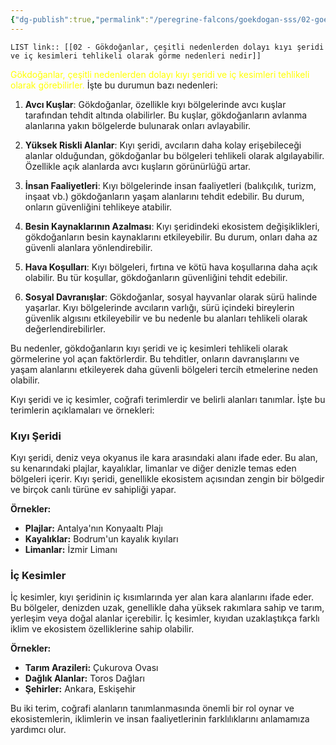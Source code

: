 ```yaml
---
{"dg-publish":true,"permalink":"/peregrine-falcons/goekdogan-sss/02-goekdoganlar-cesitli-nedenlerden-dolayi-kiyi-seridi-ve-ic-kesimleri-tehlikeli-olarak-goerme-nedenleri-nedir/"}
---
```


`LIST link:: [[02 - Gökdoğanlar, çeşitli nedenlerden dolayı kıyı şeridi ve iç kesimleri tehlikeli olarak görme nedenleri nedir]] `

<font color="#ffff00">Gökdoğanlar, çeşitli nedenlerden dolayı kıyı şeridi ve iç kesimleri tehlikeli olarak görebilirler.</font> İşte bu durumun bazı nedenleri:

1. **Avcı Kuşlar**: Gökdoğanlar, özellikle kıyı bölgelerinde avcı kuşlar tarafından tehdit altında olabilirler. Bu kuşlar, gökdoğanların avlanma alanlarına yakın bölgelerde bulunarak onları avlayabilir.

2. **Yüksek Riskli Alanlar**: Kıyı şeridi, avcıların daha kolay erişebileceği alanlar olduğundan, gökdoğanlar bu bölgeleri tehlikeli olarak algılayabilir. Özellikle açık alanlarda avcı kuşların görünürlüğü artar.

3. **İnsan Faaliyetleri**: Kıyı bölgelerinde insan faaliyetleri (balıkçılık, turizm, inşaat vb.) gökdoğanların yaşam alanlarını tehdit edebilir. Bu durum, onların güvenliğini tehlikeye atabilir.

4. **Besin Kaynaklarının Azalması**: Kıyı şeridindeki ekosistem değişiklikleri, gökdoğanların besin kaynaklarını etkileyebilir. Bu durum, onları daha az güvenli alanlara yönlendirebilir.

5. **Hava Koşulları**: Kıyı bölgeleri, fırtına ve kötü hava koşullarına daha açık olabilir. Bu tür koşullar, gökdoğanların güvenliğini tehdit edebilir.

6. **Sosyal Davranışlar**: Gökdoğanlar, sosyal hayvanlar olarak sürü halinde yaşarlar. Kıyı bölgelerinde avcıların varlığı, sürü içindeki bireylerin güvenlik algısını etkileyebilir ve bu nedenle bu alanları tehlikeli olarak değerlendirebilirler.

Bu nedenler, gökdoğanların kıyı şeridi ve iç kesimleri tehlikeli olarak görmelerine yol açan faktörlerdir. Bu tehditler, onların davranışlarını ve yaşam alanlarını etkileyerek daha güvenli bölgeleri tercih etmelerine neden olabilir.

Kıyı şeridi ve iç kesimler, coğrafi terimlerdir ve belirli alanları tanımlar. 
İşte bu terimlerin açıklamaları ve örnekleri:

### Kıyı Şeridi
Kıyı şeridi, deniz veya okyanus ile kara arasındaki alanı ifade eder. Bu alan, su kenarındaki plajlar, kayalıklar, limanlar ve diğer denizle temas eden bölgeleri içerir. Kıyı şeridi, genellikle ekosistem açısından zengin bir bölgedir ve birçok canlı türüne ev sahipliği yapar.

**Örnekler:**
- **Plajlar:** Antalya'nın Konyaaltı Plajı
- **Kayalıklar:** Bodrum'un kayalık kıyıları
- **Limanlar:** İzmir Limanı

### İç Kesimler
İç kesimler, kıyı şeridinin iç kısımlarında yer alan kara alanlarını ifade eder. Bu bölgeler, denizden uzak, genellikle daha yüksek rakımlara sahip ve tarım, yerleşim veya doğal alanlar içerebilir. İç kesimler, kıyıdan uzaklaştıkça farklı iklim ve ekosistem özelliklerine sahip olabilir.

**Örnekler:**
- **Tarım Arazileri:** Çukurova Ovası
- **Dağlık Alanlar:** Toros Dağları
- **Şehirler:** Ankara, Eskişehir

Bu iki terim, coğrafi alanların tanımlanmasında önemli bir rol oynar ve ekosistemlerin, iklimlerin ve insan faaliyetlerinin farklılıklarını anlamamıza yardımcı olur.
